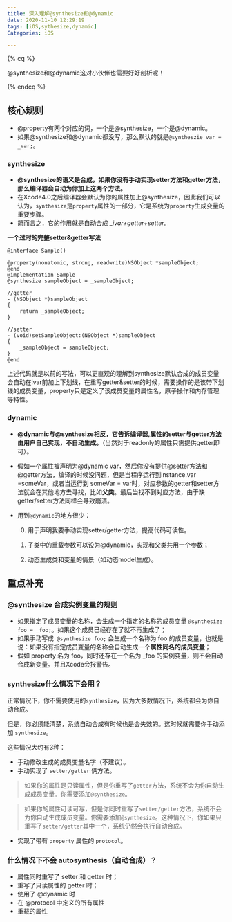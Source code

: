 ```yaml
---
title: 深入理解@synthesize和@dynamic
date: 2020-11-10 12:29:19
tags: [iOS,sythesize,dynamic]
Categories: iOS

---
```


{% cq %}

@synthesize和@dynamic这对小伙伴也需要好好剖析呢！

{% endcq %}

<!-- more -->

## 核心规则

* @property有两个对应的词，一个是@synthesize，一个是@dynamic。
* 如果@synthesize和@dynamic都没写，那么默认的就是`@syntheszie var = _var;`。



### synthesize

* **@synthesize的语义是合成，如果你没有手动实现setter方法和getter方法，那么编译器会自动为你加上这两个方法。** 
* 在Xcode4.0之后编译器会默认为你的属性加上@synthesize，因此我们可以认为，`synthesize`是`property`属性的一部分，它是系统为`property`生成变量的重要步骤。
* 简而言之，它的作用就是自动合成 *_ivar+getter+setter*。



**一个过时的完整setter&getter写法**

```Objc
@interface Sample()

@property(nonatomic, strong, readwrite)NSObject *sampleObject;
@end
@implementation Sample
@synthesize sampleObject = _sampleObject;

//getter
- (NSObject *)sampleObject
{
    return _sampleObject;
}

//setter
- (void)setSampleObject:(NSObject *)sampleObject
{
    _sampleObject = sampleObject;
}
@end
```

上述代码就是以前的写法，可以更直观的理解到synthesize默认合成的成员变量会自动在ivar前加上下划线，在重写getter&setter的时候，需要操作的是该带下划线的成员变量，property只是定义了该成员变量的属性名，原子操作和内存管理等特性。



### dynamic

* **@dynamic与@synthesize相反，它告诉编译器,属性的setter与getter方法由用户自己实现，不自动生成。**（当然对于readonly的属性只需提供getter即可）。

* 假如一个属性被声明为@dynamic var，然后你没有提供@setter方法和@getter方法，编译的时候没问题，但是当程序运行到instance.var =someVar，或者当运行到 someVar = var时，对应参数的getter和setter方法就会在其他地方去寻找，比如**父类**。最后当找不到对应方法，由于缺getter/setter方法同样会导致崩溃。

* 用到`@dynamic`的地方很少：

  0. 用于声明我要手动实现setter/getter方法，提高代码可读性。

  1. 子类中的重载参数可以设为@dynamic，实现和父类共用一个参数；

  2. 动态生成类和变量的情景（如动态model生成）。



## 重点补充

### @synthesize 合成实例变量的规则

- 如果指定了成员变量的名称，会生成一个指定的名称的成员变量 `@synthesize foo = _foo;`。如果这个成员已经存在了就不再生成了；
- 如果手动写成` @synthesize foo;` 会生成一个名称为 foo 的成员变量，也就是说：如果没有指定成员变量的名称会自动生成一个**属性同名的成员变量**；
- 假如 property 名为 foo，同时还存在一个名为 _foo 的实例变量，则不会自动合成新变量。并且Xcode会报警告。



### synthesize什么情况下会用？

正常情况下，你不需要使用的`synthesize`，因为大多数情况下，系统都会为你自动合成。

但是，你必须能清楚，系统自动合成有时候也是会失效的。这时候就需要你手动添加 `synthesize`。

这些情况大约有3种：

- 手动修改生成的成员变量名字（不建议）。
- 手动实现了 `setter/getter` 俩方法。

> 如果你的属性是只读属性，但是你重写了`getter`方法，系统不会为你自动生成成员变量。你需要添加`@synthesize`。

> 如果你的属性可读可写，但是你同时重写了`setter/getter`方法，系统不会为你自动生成成员变量。你需要添加`@synthesize`。这种情况下，你如果只重写了`setter/getter`其中一个，系统仍然会执行自动合成。

- 实现了带有 `property` 属性的 `protocol`。



### 什么情况下不会 autosynthesis（自动合成）？

- 属性同时重写了 setter 和 getter 时；
- 重写了只读属性的 getter 时；
- 使用了 @dynamic 时
- 在 @protocol 中定义的所有属性
- 重载的属性



